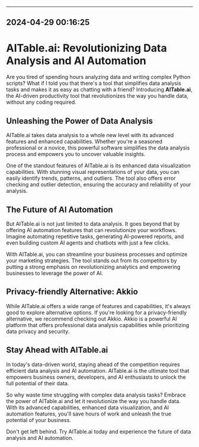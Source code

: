 

---------------------------------------------
2024-04-29 00:16:25
---------------------------------------------

# AITable.ai: Revolutionizing Data Analysis and AI Automation

Are you tired of spending hours analyzing data and writing complex Python scripts? What if I told you that there's a tool that simplifies data analysis tasks and makes it as easy as chatting with a friend? Introducing **AITable.ai**, the AI-driven productivity tool that revolutionizes the way you handle data, without any coding required.

## Unleashing the Power of Data Analysis

AITable.ai takes data analysis to a whole new level with its advanced features and enhanced capabilities. Whether you're a seasoned professional or a novice, this powerful software simplifies the data analysis process and empowers you to uncover valuable insights.

One of the standout features of AITable.ai is its enhanced data visualization capabilities. With stunning visual representations of your data, you can easily identify trends, patterns, and outliers. The tool also offers error checking and outlier detection, ensuring the accuracy and reliability of your analysis.

## The Future of AI Automation

But AITable.ai is not just limited to data analysis. It goes beyond that by offering AI automation features that can revolutionize your workflows. Imagine automating repetitive tasks, generating AI-powered reports, and even building custom AI agents and chatbots with just a few clicks.

With AITable.ai, you can streamline your business processes and optimize your marketing strategies. The tool stands out from its competitors by putting a strong emphasis on revolutionizing analytics and empowering businesses to leverage the power of AI.

## Privacy-friendly Alternative: Akkio

While AITable.ai offers a wide range of features and capabilities, it's always good to explore alternative options. If you're looking for a privacy-friendly alternative, we recommend checking out Akkio. Akkio is a powerful AI platform that offers professional data analysis capabilities while prioritizing data privacy and security.

## Stay Ahead with AITable.ai

In today's data-driven world, staying ahead of the competition requires efficient data analysis and AI automation. AITable.ai is the ultimate tool that empowers business owners, developers, and AI enthusiasts to unlock the full potential of their data.

So why waste time struggling with complex data analysis tasks? Embrace the power of AITable.ai and let it revolutionize the way you handle data. With its advanced capabilities, enhanced data visualization, and AI automation features, you'll save hours of work and unleash the true potential of your business.

Don't get left behind. Try AITable.ai today and experience the future of data analysis and AI automation.
